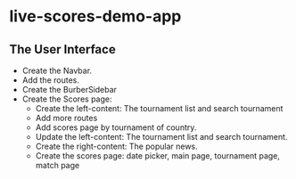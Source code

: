 # live-scores-demo-app

## The User Interface

- Create the Navbar.
- Add the routes.
- Create the BurberSidebar
- Create the Scores page:
  - Create the left-content: The tournament list and search tournament
  - Add more routes
  - Add scores page by tournament of country.
  - Update the left-content: The tournament list and search tournament.
  - Create the right-content: The popular news.
  - Create the scores page: date picker, main page, tournament page, match page
